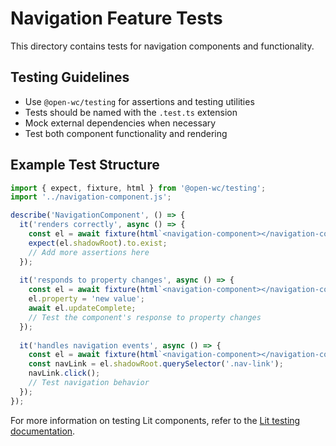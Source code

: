 # Navigation Feature Tests

This directory contains tests for navigation components and functionality.

## Testing Guidelines

- Use `@open-wc/testing` for assertions and testing utilities
- Tests should be named with the `.test.ts` extension
- Mock external dependencies when necessary
- Test both component functionality and rendering

## Example Test Structure

```typescript
import { expect, fixture, html } from '@open-wc/testing';
import '../navigation-component.js';

describe('NavigationComponent', () => {
  it('renders correctly', async () => {
    const el = await fixture(html`<navigation-component></navigation-component>`);
    expect(el.shadowRoot).to.exist;
    // Add more assertions here
  });
  
  it('responds to property changes', async () => {
    const el = await fixture(html`<navigation-component></navigation-component>`);
    el.property = 'new value';
    await el.updateComplete;
    // Test the component's response to property changes
  });
  
  it('handles navigation events', async () => {
    const el = await fixture(html`<navigation-component></navigation-component>`);
    const navLink = el.shadowRoot.querySelector('.nav-link');
    navLink.click();
    // Test navigation behavior
  });
});
```

For more information on testing Lit components, refer to the [Lit testing documentation](https://lit.dev/docs/tools/testing/).
